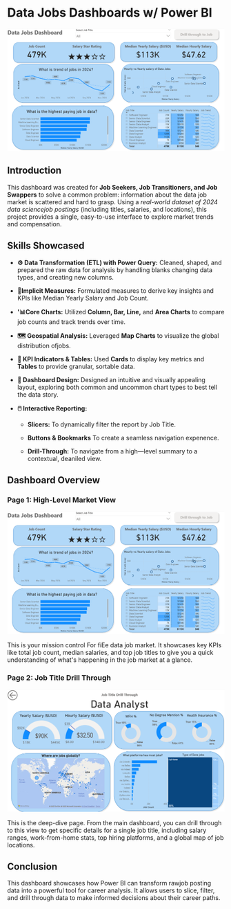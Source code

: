 # Data Jobs Dashboards w/ Power BI

![Dashboard Page 1](/images/Project%201%20Page%201.png)

## Introduction

This dashboard was created for **Job Seekers, Job Transitioners, and Job Swappers** to solve a common problem: information about the data job market is scattered and hard to grasp. Using a *real-world dataset of 2024 data sciencejob postings* (including titles, salaries, and locations), this project provides a single, easy-to-use interface to explore market trends and compensation.

## Skills Showcased

- **⚙️ Data Transformation (ETL) with Power Query:** Cleaned, shaped, and prepared the raw data for analysis by handling blanks changing data types, and creating new columns.

- **🧮Implicit Measures:** Formulated measures to derive key insights
and KPls like Median Yearly Salary and Job Count.

- **'📊Core Charts:** Utilized **Column, Bar, Line,** and **Area Charts** to compare job counts and track trends over time.

- **🗺️ Geospatial Analysis:** Leveraged **Map Charts** to visualize the global distribution ofjobs.

- **🔢 KPI Indicators & Tables:** Used **Cards** to display key metrics
and **Tables** to provide granular, sortable data.

- **🎨 Dashboard Design:** Designed an intuitive and visually
appealing layout, exploring both common and uncommon chart
types to best tell the data story.

- **🖱️ Interactive Reporting:**
  - **Slicers:** To dynamically filter the report by Job Title.

  - **Buttons & Bookmarks** To create a seamless navigation
expenence.

  - **Drill-Through:** To navigate from a high—level summary to a
contextual, deaniled view.

## Dashboard Overview

### Page 1: High-Level Market View  

![Dashboard Page 1](/images/Project%201%20Page%201.png)

This is your mission control For fiEe data job market. It showcases key KPIs like total job count, median salaries, and top job titles to give you a quick understanding of what's happening in the job market at a glance.

### Page 2: Job Title Drill Through

![Dashboard Page 1](/images/Project%201%20Page%202.png)

This is the deep-dive page. From the main dashboard, you can drill through to this view to get specific details for a single job title, including salary ranges, work-from-home stats, top hiring platforms, and a global map of job locations.

## Conclusion
This dashboard showcases how Power Bl can transform rawjob posting data into a powerful tool for career analysis. It allows users to slice, filter, and drill through data to make informed decisions about their career paths.